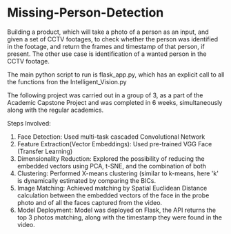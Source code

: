 # Missing-Person-Detection

Building a product, which will take a photo of a person as an input, and given a set of CCTV footages, to check whether the person was identified in the footage, and return the frames and timestamp of that person, if present. The other use case is identification of a wanted person in the CCTV footage.

The main python script to run is flask_app.py, which has an explicit call to all the functions fron the Intelligent_Vision.py


The following project was carried out in a group of 3, as a part of the Academic Capstone Project and was completed in 6 weeks, simultaneously along with the regular academics.

Steps Involved:

1. Face Detection: Used multi-task cascaded Convolutional Network
2. Feature Extraction(Vector Embeddings): Used pre-trained VGG Face (Transfer Learning)
3. Dimensionality Reduction: Explored the possibility of reducing the embedded vectors using PCA, t-SNE, and the combination of both
4. Clustering: Performed X-means clustering (similar to k-means, here 'k' is dynamically estimated by comparing the BICs.
5. Image Matching: Achieved matching by Spatial Euclidean Distance calculation between the embedded vectors of the face in the probe photo                    and of all the faces captured from the video.
6. Model Deployment: Model was deployed on Flask, the API returns the top 3 photos matching, along with the timestamp they were found in the video.



